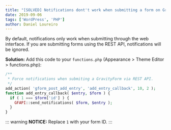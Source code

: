 ```yaml
---
title: "[SOLVED] Notifications dont't work when submitting a form on GravityForm API"
date: 2019-09-06
tags: ['WordPress', 'PHP']
author: Daniel Loureiro
---
```

By default, notifications only work when submitting through the web interface. If you are submitting forms using the REST API, notifications will be ignored.
<!-- more -->

**Solution:** Add this code to your `functions.php` (Appearance > Theme Editor > functions.php):

```php
/**
 * Force notifications when submiting a GravityForm via REST API.
 */
add_action( 'gform_post_add_entry', 'add_entry_callback', 10, 2 );
function add_entry_callback( $entry, $form ) {
  if ( 1 === $form['id'] ) {
    GFAPI::send_notifications( $form, $entry );
  }
}
```

::: warning
**NOTICE:** Replace `1` with your form ID.
:::

